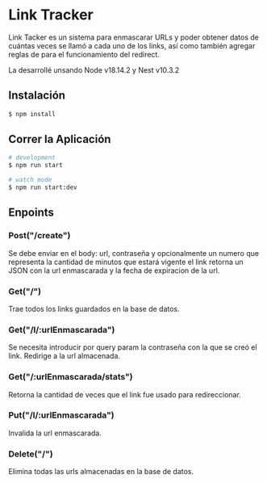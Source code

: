 # Link Tracker

Link Tacker es un sistema para enmascarar URLs y poder obtener datos de cuántas
veces se llamó a cada uno de los links, así como también agregar reglas de para el
funcionamiento del redirect.

La desarrollé unsando Node v18.14.2 y Nest v10.3.2

## Instalación

```bash
$ npm install
```

## Correr la Aplicación

```bash
# development
$ npm run start

# watch mode
$ npm run start:dev

```

## Enpoints

### Post("/create")
Se debe enviar en el body: url, contraseña y opcionalmente un numero que representa la cantidad de minutos que estará vigente el link
retorna un JSON con la url enmascarada y la fecha de expiracion de la url.

### Get("/")
Trae todos los links guardados en la base de datos.

### Get("/l/:urlEnmascarada")
Se necesita introducir por query param la contraseña con la que se creó el link. Redirige a la url almacenada.

### Get("/:urlEnmascarada/stats")
Retorna la cantidad de veces que el link fue usado para redireccionar.

### Put("/l/:urlEnmascarada")
Invalida la url enmascarada.

### Delete("/")
Elimina todas las urls almacenadas en la base de datos.
